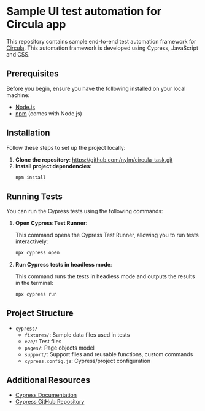 # Sample UI test automation for Circula app
This repository contains sample end-to-end test automation framework for [Circula](https://www.circula.com/en).
This automation framework is developed using Cypress, JavaScript and CSS.

## Prerequisites

Before you begin, ensure you have the following installed on your local machine:

- [Node.js](https://nodejs.org/) 
- [npm](https://www.npmjs.com/) (comes with Node.js)
  
## Installation

Follow these steps to set up the project locally:

1. **Clone the repository**: https://github.com/nylm/circula-task.git
2. **Install project dependencies**:
    ```bash
    npm install
    ```


## Running Tests

You can run the Cypress tests using the following commands:

1. **Open Cypress Test Runner**:

    This command opens the Cypress Test Runner, allowing you to run tests interactively:

    ```bash
    npx cypress open
    ```

2. **Run Cypress tests in headless mode**:

    This command runs the tests in headless mode and outputs the results in the terminal:

    ```bash
    npx cypress run
    ```

## Project Structure

- `cypress/`
  - `fixtures/`: Sample data files used in tests
  - `e2e/`: Test files
  - `pages/`: Page objects model
  - `support/`: Support files and reusable functions, custom commands
  - `cypress.config.js`: Cypress/project configuration
 
## Additional Resources

- [Cypress Documentation](https://docs.cypress.io)
- [Cypress GitHub Repository](https://github.com/cypress-io/cypress)
